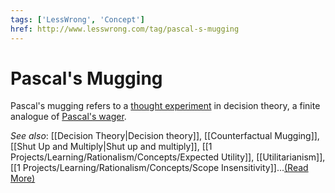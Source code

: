 ```yaml
---
tags: ['LessWrong', 'Concept']
href: http://www.lesswrong.com/tag/pascal-s-mugging
---
```


# Pascal's Mugging
Pascal's mugging refers to a [thought experiment](https://wiki.lesswrong.com/wiki/thought_experiment) in decision theory, a finite analogue of [Pascal's wager](https://en.wikipedia.org/wiki/Pascal's_wager).

*See also*: [[Decision Theory|Decision theory]], [[Counterfactual Mugging]], [[Shut Up and Multiply|Shut up and multiply]], [[1 Projects/Learning/Rationalism/Concepts/Expected Utility]], [[Utilitarianism]], [[1 Projects/Learning/Rationalism/Concepts/Scope Insensitivity]]...[(Read More)]()

